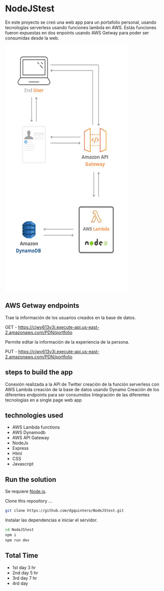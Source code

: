 # NodeJStest

En este proyecto se creó una web app para un portafolio personal, usando tecnologías serverless usando funciones lambda en AWS. Estás funciones fueron expuestas en dos enpoints usando AWS Getway para poder ser consumidas desde la web.

  <a>
    <img src="img/Arq.jpeg" alt="Logo" width="400" height="800">
  </a>

## AWS Getway endpoints

Trae la información de los usuarios creados en la base de datos.

GET - https://cjwy613v3i.execute-api.us-east-2.amazonaws.com/PDN/portfolio

Permite editar la información de la experiencia de la persona.

PUT - https://cjwy613v3i.execute-api.us-east-2.amazonaws.com/PDN/portfolio


## steps to build the app
Conexión realizada a la API de Twitter
creación de la función serverless con AWS Lambda
creación de la base de datos usando Dynamo
Creación de los diferentes endpoints para ser consumidos
Integración de las diferentes tecnologías en a single page web app

## technologies used
- AWS Lambda functions
- AWS Dynamodb
- AWS API Gateway
- NodeJs
- Express
- Html
- CSS
- Javascript

## Run the solution

Se requiere [Node.js](https://nodejs.org/).

Clone this repository ...
```sh
git clone https://github.com/dgquintero/NodeJStest.git
```

Instalar las dependencias e iniciar el servidor.

```sh
cd NodeJStest
npm i
npm run dev
```
## Total Time
- 1st day 3 hr
- 2nd day 5 hr
- 3rd day 7 hr
- 4rd day 
